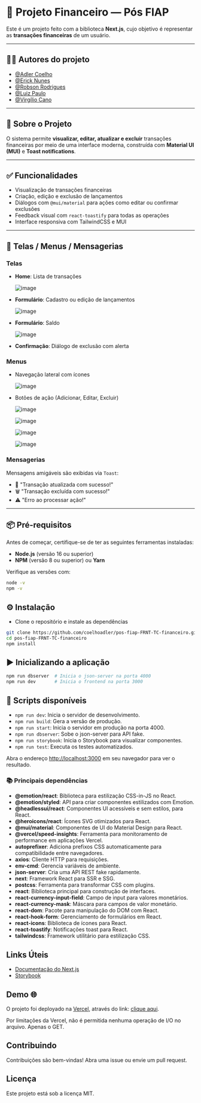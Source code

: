 # 💸 Projeto Financeiro — Pós FIAP

Este é um projeto feito com a biblioteca **Next.js**, cujo objetivo é representar as **transações financeiras** de um usuário.

---

## 👨‍💻 Autores do projeto 

- [@Adler Coelho](https://www.linkedin.com/in/adlercoelhosantos/)
- [@Erick Nunes](https://www.linkedin.com/in/erick-nunes-bb81a9136/)
- [@Robson Rodrigues](https://www.linkedin.com/in/robson-rodrigues-ribeiro/)
- [@Luiz Paulo](https://www.linkedin.com/in/luizpaulocaldas/) 
- [@Virgílio Cano](https://www.linkedin.com/in/virgiliocano/)

---

## 🚀 Sobre o Projeto

O sistema permite **visualizar, editar, atualizar e excluir** transações financeiras por meio de uma interface moderna, construída com **Material UI (MUI)** e **Toast notifications**.

---

## ✅ Funcionalidades

- Visualização de transações financeiras
- Criação, edição e exclusão de lançamentos
- Diálogos com `@mui/material` para ações como editar ou confirmar exclusões
- Feedback visual com `react-toastify` para todas as operações
- Interface responsiva com TailwindCSS e MUI

---

## 🧱 Telas / Menus / Mensagerias

### Telas

- **Home**: Lista de transações

  ![image](https://github.com/user-attachments/assets/fdd06f12-d465-4a29-805f-7980f2a1643e)

- **Formulário**: Cadastro ou edição de lançamentos

  ![image](https://github.com/user-attachments/assets/134c4af9-60c9-451e-ac2f-e5627089caba)

- **Formulário**: Saldo

  ![image](https://github.com/user-attachments/assets/bdecb2f8-fec1-434d-abe2-9d723eec239c)

  
  
- **Confirmação**: Diálogo de exclusão com alerta

### Menus

- Navegação lateral com ícones

  ![image](https://github.com/user-attachments/assets/2ff8d6a1-2c14-4278-bf4c-3fce9d6ddcaa)

- Botões de ação (Adicionar, Editar, Excluir)
  
  ![image](https://github.com/user-attachments/assets/33576e58-e4bf-4b1d-8809-d6785ff1b3d9)
  
  ![image](https://github.com/user-attachments/assets/62bf808b-ceac-46e8-a885-732bedfdb828)

  ![image](https://github.com/user-attachments/assets/a7f8d941-5143-45f7-9ce5-8ef9c0070b55)

  ![image](https://github.com/user-attachments/assets/d868e156-0542-4e32-8a33-85c99b720c91)


  



### Mensagerias

Mensagens amigáveis são exibidas via `Toast`:

- 💾 "Transação atualizada com sucesso!"
- 🗑️ "Transação excluída com sucesso!"
- ⚠️ "Erro ao processar ação!"

---

## 📦 Pré-requisitos

Antes de começar, certifique-se de ter as seguintes ferramentas instaladas:

- **Node.js** (versão 16 ou superior)
- **NPM** (versão 8 ou superior) ou **Yarn**

Verifique as versões com:

```bash
node -v
npm -v
````

## ⚙️ Instalação

- Clone o repositório e instale as dependências

```bash
git clone https://github.com/coelhoadler/pos-fiap-FRNT-TC-financeiro.git
cd pos-fiap-FRNT-TC-financeiro
npm install
```
## ▶️ Inicializando a aplicação

```bash
npm run dbserver  # Inicia o json-server na porta 4000
npm run dev       # Inicia o frontend na porta 3000
```

## 🔧 Scripts disponíveis

- `npm run dev`: Inicia o servidor de desenvolvimento.
- `npm run build`: Gera a versão de produção.
- `npm run start`: Inicia o servidor em produção na porta 4000.
- `npm run dbserver`: Sobe o json-server para API fake.
- `npm run storybook`: Inicia o Storybook para visualizar componentes.
- `npm run test`: Executa os testes automatizados.

Abra o endereço [http://localhost:3000](http://localhost:3000) em seu navegador para ver o resultado.

### 📚 Principais dependências

- **@emotion/react**: Biblioteca para estilização CSS-in-JS no React.
- **@emotion/styled**: API para criar componentes estilizados com Emotion.
- **@headlessui/react**: Componentes UI acessíveis e sem estilos, para React.
- **@heroicons/react**: Ícones SVG otimizados para React.
- **@mui/material**: Componentes de UI do Material Design para React.
- **@vercel/speed-insights**: Ferramenta para monitoramento de performance em aplicações Vercel.
- **autoprefixer**: Adiciona prefixos CSS automaticamente para compatibilidade entre navegadores.
- **axios**: Cliente HTTP para requisições.
- **env-cmd**: Gerencia variáveis de ambiente.
- **json-server**: Cria uma API REST fake rapidamente.
- **next**: Framework React para SSR e SSG.
- **postcss**: Ferramenta para transformar CSS com plugins.
- **react**: Biblioteca principal para construção de interfaces.
- **react-currency-input-field**: Campo de input para valores monetários.
- **react-currency-mask**: Máscara para campos de valor monetário.
- **react-dom**: Pacote para manipulação do DOM com React.
- **react-hook-form**: Gerenciamento de formulários em React.
- **react-icons**: Biblioteca de ícones para React.
- **react-toastify**: Notificações toast para React.
- **tailwindcss**: Framework utilitário para estilização CSS.

## Links Úteis

- [Documentação do Next.js](https://nextjs.org/docs)
- [Storybook](https://storybook.js.org/)

## Demo 🌐

O projeto foi deployado na [Vercel](https://vercel.com/), através do link: [clique aqui](https://pos-fiap-frnt-tc-financeiro.vercel.app/home).

Por limitações da Vercel, não é permitida nenhuma operação de I/O no arquivo. Apenas o GET.

## Contribuindo

Contribuições são bem-vindas! Abra uma issue ou envie um pull request.

## Licença

Este projeto está sob a licença MIT.
